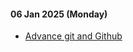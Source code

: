 #### 06 Jan 2025 (Monday)
- [Advance git and Github](https://youtu.be/q8EevlEpQ2A?si=RhrXuvBdcqhw_tkX)
